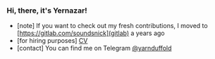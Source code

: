 ### Hi, there, it's Yernazar!

- [note] If you want to check out my fresh contributions, I moved to [https://gitlab.com/soundsnick](gitlab) a years ago
- [for hiring purposes] [CV](https://github.com/soundsnick/soundsnick/raw/main/cv.pdf) 
- [contact] You can find me on Telegram [@yarnduffold](https://t.me/yarnduffold)
